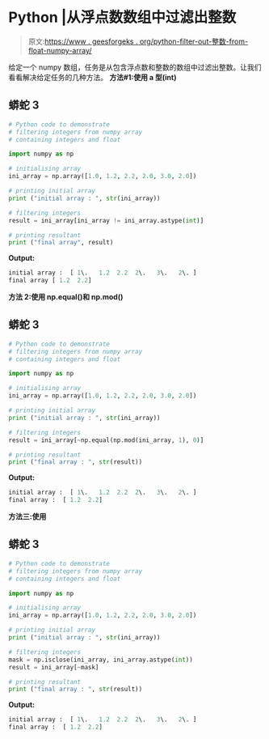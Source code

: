 # Python |从浮点数数组中过滤出整数

> 原文:[https://www . geesforgeks . org/python-filter-out-整数-from-float-numpy-array/](https://www.geeksforgeeks.org/python-filter-out-integers-from-float-numpy-array/)

给定一个 numpy 数组，任务是从包含浮点数和整数的数组中过滤出整数。让我们看看解决给定任务的几种方法。
**方法#1:使用 a 型(int)**

## 蟒蛇 3

```py
# Python code to demonstrate
# filtering integers from numpy array
# containing integers and float

import numpy as np

# initialising array
ini_array = np.array([1.0, 1.2, 2.2, 2.0, 3.0, 2.0])

# printing initial array
print ("initial array : ", str(ini_array))

# filtering integers
result = ini_array[ini_array != ini_array.astype(int)]

# printing resultant
print ("final array", result)
```

**Output:** 

```py
initial array :  [ 1\.   1.2  2.2  2\.   3\.   2\. ]
final array [ 1.2  2.2]
```

**方法 2:使用 np.equal()和 np.mod()**

## 蟒蛇 3

```py
# Python code to demonstrate
# filtering integers from numpy array
# containing integers and float

import numpy as np

# initialising array
ini_array = np.array([1.0, 1.2, 2.2, 2.0, 3.0, 2.0])

# printing initial array
print ("initial array : ", str(ini_array))

# filtering integers
result = ini_array[~np.equal(np.mod(ini_array, 1), 0)]

# printing resultant
print ("final array : ", str(result))
```

**Output:** 

```py
initial array :  [ 1\.   1.2  2.2  2\.   3\.   2\. ]
final array :  [ 1.2  2.2]
```

**方法三:使用**

## 蟒蛇 3

```py
# Python code to demonstrate
# filtering integers from numpy array
# containing integers and float

import numpy as np

# initialising array
ini_array = np.array([1.0, 1.2, 2.2, 2.0, 3.0, 2.0])

# printing initial array
print ("initial array : ", str(ini_array))

# filtering integers
mask = np.isclose(ini_array, ini_array.astype(int))
result = ini_array[~mask]

# printing resultant
print ("final array : ", str(result))
```

**Output:** 

```py
initial array :  [ 1\.   1.2  2.2  2\.   3\.   2\. ]
final array :  [ 1.2  2.2]
```